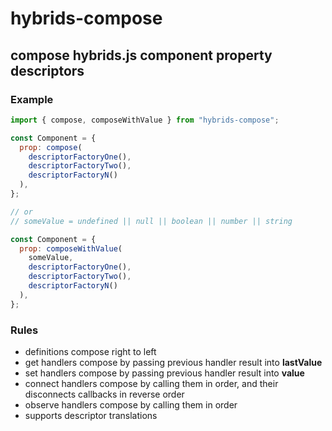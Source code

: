 # hybrids-compose

## compose hybrids.js component property descriptors

### Example

```javascript 1.8
import { compose, composeWithValue } from "hybrids-compose";

const Component = {
  prop: compose(
    descriptorFactoryOne(),
    descriptorFactoryTwo(),
    descriptorFactoryN()
  ),
};

// or
// someValue = undefined || null || boolean || number || string

const Component = {
  prop: composeWithValue(
    someValue,
    descriptorFactoryOne(),
    descriptorFactoryTwo(),
    descriptorFactoryN()
  ),
};
```

### Rules

- definitions compose right to left
- get handlers compose by passing previous handler result into **lastValue**
- set handlers compose by passing previous handler result into **value**
- connect handlers compose by calling them in order, and their disconnects callbacks in reverse order
- observe handlers compose by calling them in order
- supports descriptor translations
